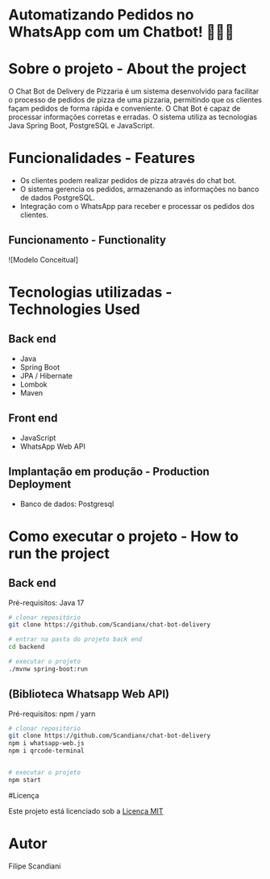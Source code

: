 # Automatizando Pedidos no WhatsApp com um Chatbot! 🍕🤖📱
 
# Sobre o projeto - About the project 


O Chat Bot de Delivery de Pizzaria é um sistema desenvolvido para facilitar o processo de pedidos de pizza de uma pizzaria, permitindo que os clientes façam pedidos de forma rápida e conveniente. O Chat Bot é capaz de processar informações corretas e erradas. O sistema utiliza as tecnologias Java Spring Boot, PostgreSQL e JavaScript.

# Funcionalidades - Features 

- Os clientes podem realizar pedidos de pizza através do chat bot.
- O sistema gerencia os pedidos, armazenando as informações no banco de dados PostgreSQL.
- Integração com o WhatsApp para receber e processar os pedidos dos clientes.


## Funcionamento - Functionality
![Modelo Conceitual]



# Tecnologias utilizadas - Technologies Used
## Back end
- Java
- Spring Boot
- JPA / Hibernate
- Lombok
- Maven

## Front end
- JavaScript
- WhatsApp Web API
  
  
## Implantação em produção - Production Deployment
- Banco de dados: Postgresql

# Como executar o projeto - How to run the project 

## Back end
Pré-requisitos: Java 17

```bash
# clonar repositório
git clone https://github.com/Scandianx/chat-bot-delivery

# entrar na pasta do projeto back end
cd backend

# executar o projeto
./mvnw spring-boot:run
```

## (Biblioteca Whatsapp Web API)
Pré-requisitos: npm / yarn

```bash
# clonar repositório
git clone https://github.com/Scandianx/chat-bot-delivery
npm i whatsapp-web.js
npm i qrcode-terminal


# executar o projeto
npm start
```
#Licença 

Este projeto está licenciado sob a [Licença MIT](https://opensource.org/licenses/MIT)

# Autor

Filipe Scandiani 



